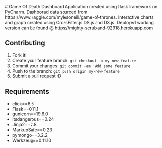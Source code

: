 <snippet>
  <content>
# Game Of Death Dashboard
Application created using flask framework on PyCharm. Dashborad data sourced from https://www.kaggle.com/mylesoneill/game-of-thrones. Interactive charts and graph created using CrossFilter.js DS.js and D3.js. Deployed working version can be found @ https://mighty-scrubland-92918.herokuapp.com

## Contributing
1. Fork it!
2. Create your feature branch: `git checkout -b my-new-feature`
3. Commit your changes: `git commit -am 'Add some feature'`
4. Push to the branch: `git push origin my-new-feature`
5. Submit a pull request :D

## Requirements
* click==6.6
* Flask==0.11.1
* gunicorn==19.6.0
* itsdangerous==0.24
* Jinja2==2.8
* MarkupSafe==0.23
* pymongo==3.2.2
* Werkzeug==0.11.10


</content>

</snippet>